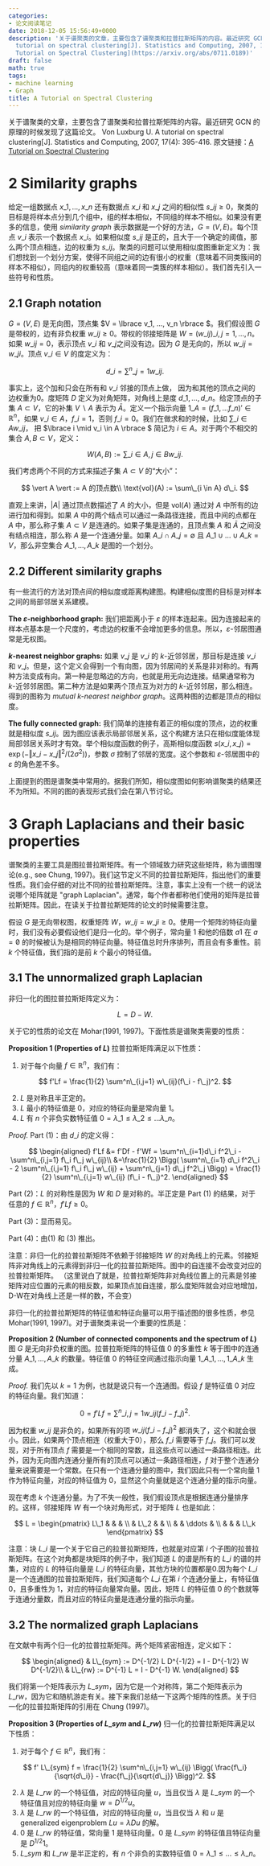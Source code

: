 ```yaml
---
categories:
- 论文阅读笔记
date: 2018-12-05 15:56:49+0000
description: '关于谱聚类的文章，主要包含了谱聚类和拉普拉斯矩阵的内容。最近研究 GCN 的原理的时候发现了这篇论文。Von Luxburg U. A
  tutorial on spectral clustering[J]. Statistics and Computing, 2007, 17(4): 395-416.原文链接：[A
  Tutorial on Spectral Clustering](https://arxiv.org/abs/0711.0189)'
draft: false
math: true
tags:
- machine learning
- Graph
title: A Tutorial on Spectral Clustering
---
```

关于谱聚类的文章，主要包含了谱聚类和拉普拉斯矩阵的内容。最近研究 GCN 的原理的时候发现了这篇论文。
Von Luxburg U. A tutorial on spectral clustering[J]. Statistics and Computing, 2007, 17(4): 395-416.
原文链接：[A Tutorial on Spectral Clustering](https://arxiv.org/abs/0711.0189)
<!--more-->

# 2 Similarity graphs

给定一组数据点 $x\_1, ..., x\_n$ 还有数据点 $x\_i$ 和 $x\_j$ 之间的相似性 $s\_{ij} \geq 0$，聚类的目标是将样本点分到几个组中，组的样本相似，不同组的样本不相似。如果没有更多的信息，使用 *similarity graph* 表示数据是一个好的方法，$G = (V, E)$。每个顶点 $v\_i$ 表示一个数据点 $x\_i$。如果相似度 $s\_{ij}$ 是正的，且大于一个确定的阈值，那么两个顶点相连，边的权重为 $s\_{ij}$。聚类的问题可以使用相似度图重新定义为：我们想找到一个划分方案，使得不同组之间的边有很小的权重（意味着不同类簇间的样本不相似），同组内的权重较高（意味着同一类簇的样本相似）。我们首先引入一些符号和性质。

## 2.1 Graph notation

$G = (V, E)$ 是无向图，顶点集 $V = \lbrace v\_1, ..., v\_n \rbrace $。我们假设图 $G$ 是带权的，边有非负权重 $w\_{ij} \geq 0$。带权的邻接矩阵是 $W = (w\_{ij})\_{i,j=1,...,n}$。如果 $w\_{ij} = 0$，表示顶点 $v\_i$ 和 $v\_j$之间没有边。因为 $G$ 是无向的，所以 $w\_{ij} = w\_{ji}$。顶点 $v\_i \in V$ 的度定义为：

$$
d\_i = \sum^n\_{j = 1} w\_{ij}.
$$

事实上，这个加和只会在所有和 $v\_i$ 邻接的顶点上做， 因为和其他的顶点之间的边权重为0。度矩阵 $D$ 定义为对角矩阵，对角线上是度 $d\_1, ..., d\_n$。给定顶点的子集 $A \subset V$，它的补集 $V \ \backslash \ A$ 表示为 $\bar{A}$。定义一个指示向量 $1\_A = (f\_1, \dots f\_n)' \in \mathbb{R}^n$，如果 $v\_i \in A$，$f\_i = 1$，否则 $f\_i = 0$。我们在做求和的时候，比如 $\sum\_{i \in A} w\_{ij}$， 把 $\lbrace i \mid v\_i \in A \rbrace $ 简记为 $i \in A$。对于两个不相交的集合 $A, B \subset V$，定义：

$$
W(A, B) := \sum\_{i \in A, j \in B} w\_{ij}.
$$

我们考虑两个不同的方式来描述子集 $A \subset V$ 的“大小”：

$$
\vert A \vert := A 的顶点数\\
\text{vol}(A) := \sum\_{i \in A} d\_i.
$$

直观上来讲，$\vert A \vert$ 通过顶点数描述了 $A$ 的大小，但是 $\text{vol}(A)$ 通过对 $A$ 中所有的边进行加和得到。如果 $A$ 中的两个结点可以通过一条路径连接，而且中间的点都在 $A$ 中，那么称子集 $A \subset V$ 是连通的。如果子集是连通的，且顶点集 $A$ 和 $\bar{A}$ 之间没有结点相连，那么称 $A$ 是一个连通分量。如果 $A\_i \cap A\_j = \emptyset$ 且 $A\_1 \cup \dots \cup A\_k = V$，那么非空集合 $A\_1, \dots, A\_k$ 是图的一个划分。

## 2.2 Different similarity graphs

有一些流行的方法对顶点间的相似度或距离构建图。构建相似度图的目标是对样本之间的局部邻居关系建模。

**The $\varepsilon$-neighborhood graph:** 我们把距离小于 $\varepsilon$ 的样本连起来。因为连接起来的样本点基本是一个尺度的，考虑边的权重不会增加更多的信息。所以，$\varepsilon$-邻居图通常是无权图。

**$k$-nearest neighbor graphs:** 如果 $v\_j$ 是 $v\_i$ 的 $k$-近邻邻居，那目标是连接 $v\_i$ 和 $v\_j$。但是，这个定义会得到一个有向图，因为邻居间的关系是非对称的。有两种方法变成有向。第一种是忽略边的方向，也就是用无向边连接。结果通常称为 $k$-近邻邻居图。第二种方法是如果两个顶点互为对方的 $k$-近邻邻居，那么相连。得到的图称为 *mutual $k$-nearest neighbor graph*。这两种图的边都是顶点的相似度。

**The fully connected graph:** 我们简单的连接有着正的相似度的顶点，边的权重就是相似度 $s\_{ij}$。因为图应该表示局部邻居关系，这个构建方法只在相似度能体现局部邻居关系时才有效。举个相似度函数的例子，高斯相似度函数 $s(x\_i, x\_j) = \exp(- \Vert x\_i - x\_j \Vert ^ 2 / (2 \sigma^2))$，参数 $\sigma$ 控制了邻居的宽度。这个参数和 $\varepsilon$-邻居图中的 $\varepsilon$ 的角色差不多。

上面提到的图是谱聚类中常用的。据我们所知，相似度图如何影响谱聚类的结果还不为所知。不同的图的表现形式我们会在第八节讨论。

# 3 Graph Laplacians and their basic properties

谱聚类的主要工具是图拉普拉斯矩阵。有一个领域致力研究这些矩阵，称为谱图理论(e.g., see Chung, 1997)。我们这节定义不同的拉普拉斯矩阵，指出他们的重要性质。我们会仔细的对比不同的拉普拉斯矩阵。注意，事实上没有一个统一的说法说哪个矩阵就是 "graph Laplacian"。通常，每个作者都称他们使用的矩阵是拉普拉斯矩阵。因此，在读关于拉普拉斯矩阵的论文的时候需要注意。

假设 $G$ 是无向带权图，权重矩阵 $W$，$w\_{ij} = w\_{ji} \geq 0$。使用一个矩阵的特征向量时，我们没有必要假设他们是归一化的。举个例子，常向量 $1$ 和他的倍数 $a1$ 在 $a = \not 0$ 的时候被认为是相同的特征向量。特征值总时升序排列，而且会有多重性。前 $k$ 个特征值，我们指的是前 $k$ 个最小的特征值。

## 3.1 The unnormalized graph Laplacian

非归一化的图拉普拉斯矩阵定义为：

$$
L = D - W.
$$

关于它的性质的论文在 Mohar(1991, 1997)。下面性质是谱聚类需要的性质：

**Proposition 1 (Properties of $L$)** 拉普拉斯矩阵满足以下性质：

1. 对于每个向量 $f \in \mathbb{R}^n$，我们有：

$$
f'Lf = \frac{1}{2} \sum^n\_{i,j=1} w\_{ij}(f\_i - f\_j)^2.
$$

2. $L$ 是对称且半正定的。
3. $L$ 最小的特征值是 $0$，对应的特征向量是常向量 $1$。
4. $L$ 有 $n$ 个非负实数特征值 $0 = \lambda\_1 \leq \lambda\_2 \leq \dots \lambda\_n$。

*Proof.*
Part (1)：由 $d\_i$ 的定义得：

$$
\begin{aligned}
f'Lf &= f'Df - f'Wf = \sum^n\_{i=1}d\_i f^2\_i - \sum^n\_{i,j=1} f\_i f\_j w\_{ij}\\
&=\frac{1}{2} \Bigg( \sum^n\_{i=1} d\_i f^2\_i - 2 \sum^n\_{i,j=1} f\_i f\_j w\_{ij} + \sum^n\_{j=1} d\_j f^2\_j \Bigg) = \frac{1}{2} \sum^n\_{i,j=1} w\_{ij} (f\_i - f\_j)^2.
\end{aligned}
$$

Part (2)：$L$ 的对称性是因为 $W$ 和 $D$ 是对称的。半正定是 Part (1) 的结果，对于任意的 $f \in \mathbb{R}^n$，$f'Lf \geq 0$。

Part (3)：显而易见。

Part (4)：由(1) 和 (3) 推出。

注意：非归一化的拉普拉斯矩阵不依赖于邻接矩阵 $W$ 的对角线上的元素。邻接矩阵非对角线上的元素得到非归一化的拉普拉斯矩阵。图中的自连接不会改变对应的拉普拉斯矩阵。
（这里说白了就是，拉普拉斯矩阵非对角线位置上的元素是邻接矩阵对应位置的元素的相反数，如果顶点加自连接，那么度矩阵就会对应地增加，D-W在对角线上还是一样的数，不会变）

非归一化的拉普拉斯矩阵的特征值和特征向量可以用于描述图的很多性质，参见 Mohar(1991, 1997)。对于谱聚类来说一个重要的性质是：

**Proposition 2 (Number of connected components and the spectrum of $L$)** 图 $G$ 是无向非负权重的图。拉普拉斯矩阵的特征值 $0$ 的多重性 $k$ 等于图中的连通分量 $A\_1, \dots, A\_k$ 的数量。特征值 $0$ 的特征空间通过指示向量 $1\_{A\_1}, \dots, 1\_{A\_k}$ 生成。

*Proof.* 我们先以 $k = 1$ 为例，也就是说只有一个连通图。假设 $f$ 是特征值 $0$ 对应的特征向量。我们知道：

$$
0 = f'Lf = \sum^n\_{i,j=1} w\_{ij} (f\_i - f\_j)^2.
$$

因为权重 $w\_{ij}$ 是非负的，如果所有的项 $w\_{ij} (f\_i - f\_j)^2$ 都消失了，这个和就会很小。因此，如果两个顶点相连（权重大于0），那么 $f\_i$ 需要等于 $f\_j$。我们可以发现，对于所有顶点 $f$ 需要是一个相同的常数，且这些点可以通过一条路径相连。此外，因为无向图内连通分量所有的顶点可以通过一条路径相连，$f$ 对于整个连通分量来说需要是一个常数。在只有一个连通分量的图中，我们因此只有一个常向量 $1$ 作为特征向量，对应的特征值为 $0$，显然这个向量就是这个连通分量的指示向量。

现在考虑 $k$ 个连通分量。为了不失一般性，我们假设顶点是根据连通分量排序的。这样，邻接矩阵 $W$ 有一个块对角形式，对于矩阵 $L$ 也是如此：

$$
L = \begin{pmatrix}
   L\_1 & & & \\
   & L\_2 & & \\
   & & \ddots & \\
   & & & L\_k
\end{pmatrix}
$$

注意：块 $L\_i$ 是一个关于它自己的拉普拉斯矩阵，也就是对应第 $i$ 个子图的拉普拉斯矩阵。在这个对角都是块矩阵的例子中，我们知道 $L$ 的谱是所有的 $L\_i$ 的谱的并集，对应的 $L$ 的特征向量是 $L\_i$ 的特征向量，其他方块的位置都是0.因为每个 $L\_i$ 是一个连通图的拉普拉斯矩阵，我们知道每个 $L\_i$ 在第 $i$ 个连通分量上，有特征值 $0$，且多重性为 $1$，对应的特征向量常向量。因此，矩阵 $L$ 的特征值 $0$ 的个数就等于连通分量数，而且对应的特征向量是连通分量的指示向量。

## 3.2 The normalized graph Laplacians

在文献中有两个归一化的拉普拉斯矩阵。两个矩阵紧密相连，定义如下：

$$
\begin{aligned}
& L\_{sym} := D^{-1/2} L D^{-1/2} = I - D^{-1/2} W D^{-1/2}\\
& L\_{rw} := D^{-1} L = I - D^{-1} W.
\end{aligned}
$$

我们将第一个矩阵表示为 $L\_{sym}$，因为它是一个对称阵，第二个矩阵表示为 $L\_{rw}$，因为它和随机游走有关。接下来我们总结一下这两个矩阵的性质。关于归一化的拉普拉斯矩阵的引用在 Chung (1997)。

**Proposition 3 (Properties of $L\_{sym}$ and $L\_{rw}$)** 归一化的拉普拉斯矩阵满足以下性质：

1. 对于每个 $f \in \mathbb{R}^n$，我们有：

$$
f' L\_{sym} f = \frac{1}{2} \sum^n\_{i,j=1} w\_{ij} \Bigg( \frac{f\_i}{\sqrt{d\_i}} - \frac{f\_j}{\sqrt{d\_j}} \Bigg)^2.
$$

2. $\lambda$ 是 $L\_{rw}$ 的一个特征值，对应的特征向量 $u$，当且仅当 $\lambda$ 是 $L\_{sym}$ 的一个特征值且对应的特征向量 $w = D^{1/2}u$。
3. $\lambda$ 是 $L\_{rw}$ 的一个特征值，对应的特征向量 $u$，当且仅当 $\lambda$ 和 $u$ 是 generalized eigenproblem $Lu = \lambda Du$ 的解。
4. $0$ 是 $L\_{rw}$ 的特征值，常向量 $1$ 是特征向量。$0$ 是 $L\_{sym}$ 的特征值且特征向量是 $D^{1/2}1$。
5. $L\_{sym}$ 和 $L\_{rw}$ 是半正定的，有 $n$ 个非负的实数特征值 $0 = \lambda\_1 \leq \dots \leq \lambda\_n$。